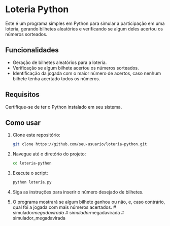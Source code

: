 # Loteria Python

Este é um programa simples em Python para simular a participação em uma loteria, gerando bilhetes aleatórios e verificando se algum deles acertou os números sorteados.

## Funcionalidades

- Geração de bilhetes aleatórios para a loteria.
- Verificação se algum bilhete acertou os números sorteados.
- Identificação da jogada com o maior número de acertos, caso nenhum bilhete tenha acertado todos os números.

## Requisitos

Certifique-se de ter o Python instalado em seu sistema.

## Como usar

1. Clone este repositório:

    ```bash
    git clone https://github.com/seu-usuario/loteria-python.git
    ```

2. Navegue até o diretório do projeto:

    ```bash
    cd loteria-python
    ```

3. Execute o script:

    ```bash
    python loteria.py
    ```

4. Siga as instruções para inserir o número desejado de bilhetes.

5. O programa mostrará se algum bilhete ganhou ou não, e, caso contrário, qual foi a jogada com mais números acertados.
#   s i m u l a d o r _ m e g a d a v i r a d a  
 #   s i m u l a d o r _ m e g a d a v i r a d a  
 # simulador_megadavirada
